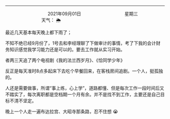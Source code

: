 ***
&nbsp;&nbsp;&nbsp;&nbsp;&nbsp;&nbsp;&nbsp;&nbsp;&nbsp;&nbsp;&nbsp;&nbsp;&nbsp;&nbsp;&nbsp;&nbsp;&nbsp;&nbsp;
&nbsp;&nbsp;&nbsp;&nbsp;&nbsp;&nbsp;&nbsp;&nbsp;&nbsp;&nbsp;&nbsp;&nbsp;&nbsp;&nbsp;           2021年09月01日
&nbsp;&nbsp;&nbsp;&nbsp;&nbsp;&nbsp;&nbsp;&nbsp;&nbsp;&nbsp;&nbsp;&nbsp;&nbsp;&nbsp;&nbsp;&nbsp;&nbsp;&nbsp;
&nbsp;&nbsp;&nbsp;&nbsp;&nbsp;&nbsp;&nbsp;&nbsp;&nbsp;&nbsp;&nbsp;&nbsp;&nbsp;&nbsp;                星期三
&nbsp;&nbsp;&nbsp;&nbsp;&nbsp;&nbsp;&nbsp;&nbsp;&nbsp;&nbsp;&nbsp;&nbsp;&nbsp;&nbsp;&nbsp;&nbsp;&nbsp;&nbsp;
&nbsp;&nbsp;&nbsp;&nbsp;&nbsp;&nbsp;&nbsp;&nbsp;&nbsp;&nbsp;&nbsp;&nbsp;&nbsp;&nbsp;&nbsp;&nbsp;&nbsp;&nbsp;
&nbsp;&nbsp;&nbsp;&nbsp;&nbsp;&nbsp;&nbsp;&nbsp;&nbsp;                                       天气： 🌦

最近几天基本每天晚上都下雨了；

不知不绝已经9月份了，1号去和李经理聊了下做审计的事情，考了下我的会计财务知识感觉我学习能力还是可以的。要去工作就从实习开始。

者两三天追了两个电视剧《我的法兰西岁月》、《恰同学少年》

反正是每天准时8点多起床下去吃个早餐回来，在客栈房间追剧。一个人，挺孤独的。

人还是需要做事，所谓“事上练，心上学”，道路都懂、但是每次工作一段时间后又不踏实了，每次离职都是空档期一个月有余。并不是找不到工作，主要还是自己目标不清不坚定。

晚上一个人走一遍布达拉宫、大昭寺那条路，忍不住想 😭
